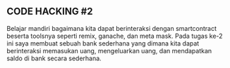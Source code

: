 ## CODE HACKING #2

Belajar mandiri bagaimana kita dapat berinteraksi dengan smartcontract beserta toolsnya
seperti remix, ganache, dan meta mask. Pada tugas ke-2 ini saya membuat sebuah
bank sederhana yang dimana kita dapat berinteraksi memasukan uang, mengeluarkan uang, 
dan mendapatkan saldo di bank secara sederhana.
